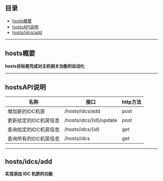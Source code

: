 ## 目录
- [hosts概要](#hosts概要)
- [hostsAPI说明](#hostsAPI说明)
- [hosts/idcs/add](#hosts/idcs/add)
---


## hosts概要
   **hosts目标是完成对主机相关功能的自动化**

   ---
   

## hostsAPI说明
|**名称**|**接口**|**http方法**|
|--------|-------|-----------|
|增加新的IDC机房| /hosts/idcs/add | post|
|更新给定的IDC机房信息| /hosts/idcs/{id}/update | post|
|查询给定的IDC机房信息| /hosts/idcs/{id} | get|
|查询所有的IDC机房信息| /hosts/idcs | get|

---


## hosts/idcs/add
   **实现添加 IDC 机房的功能**
   ```python
   ```